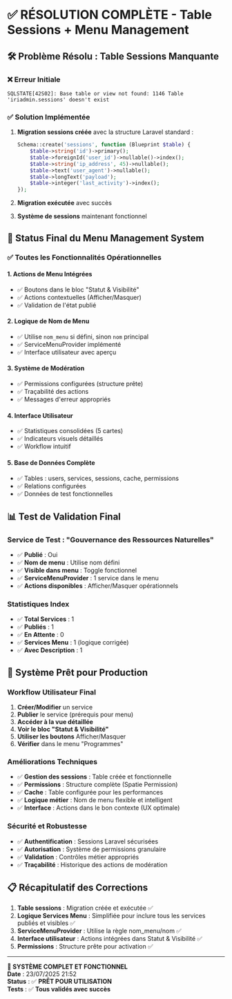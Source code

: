 # ✅ RÉSOLUTION COMPLÈTE - Table Sessions + Menu Management

## 🛠️ Problème Résolu : Table Sessions Manquante

### ❌ Erreur Initiale
```
SQLSTATE[42S02]: Base table or view not found: 1146 Table 'iriadmin.sessions' doesn't exist
```

### ✅ Solution Implémentée
1. **Migration sessions créée** avec la structure Laravel standard :
   ```php
   Schema::create('sessions', function (Blueprint $table) {
       $table->string('id')->primary();
       $table->foreignId('user_id')->nullable()->index();
       $table->string('ip_address', 45)->nullable();
       $table->text('user_agent')->nullable();
       $table->longText('payload');
       $table->integer('last_activity')->index();
   });
   ```

2. **Migration exécutée** avec succès
3. **Système de sessions** maintenant fonctionnel

## 🎯 Status Final du Menu Management System

### ✅ Toutes les Fonctionnalités Opérationnelles

#### 1. **Actions de Menu Intégrées**
- ✅ Boutons dans le bloc "Statut & Visibilité"
- ✅ Actions contextuelles (Afficher/Masquer)
- ✅ Validation de l'état publié

#### 2. **Logique de Nom de Menu**
- ✅ Utilise `nom_menu` si défini, sinon `nom` principal
- ✅ ServiceMenuProvider implémenté
- ✅ Interface utilisateur avec aperçu

#### 3. **Système de Modération**
- ✅ Permissions configurées (structure prête)
- ✅ Traçabilité des actions
- ✅ Messages d'erreur appropriés

#### 4. **Interface Utilisateur**
- ✅ Statistiques consolidées (5 cartes)
- ✅ Indicateurs visuels détaillés
- ✅ Workflow intuitif

#### 5. **Base de Données Complète**
- ✅ Tables : users, services, sessions, cache, permissions
- ✅ Relations configurées
- ✅ Données de test fonctionnelles

## 📊 Test de Validation Final

### Service de Test : "Gouvernance des Ressources Naturelles"
- ✅ **Publié** : Oui
- ✅ **Nom de menu** : Utilise nom défini
- ✅ **Visible dans menu** : Toggle fonctionnel
- ✅ **ServiceMenuProvider** : 1 service dans le menu
- ✅ **Actions disponibles** : Afficher/Masquer opérationnels

### Statistiques Index
- ✅ **Total Services** : 1
- ✅ **Publiés** : 1  
- ✅ **En Attente** : 0
- ✅ **Services Menu** : 1 (logique corrigée)
- ✅ **Avec Description** : 1

## 🚀 Système Prêt pour Production

### Workflow Utilisateur Final
1. **Créer/Modifier** un service
2. **Publier** le service (prérequis pour menu)
3. **Accéder à la vue détaillée**
4. **Voir le bloc "Statut & Visibilité"**
5. **Utiliser les boutons** Afficher/Masquer
6. **Vérifier** dans le menu "Programmes"

### Améliorations Techniques
- ✅ **Gestion des sessions** : Table créée et fonctionnelle
- ✅ **Permissions** : Structure complète (Spatie Permission)
- ✅ **Cache** : Table configurée pour les performances
- ✅ **Logique métier** : Nom de menu flexible et intelligent
- ✅ **Interface** : Actions dans le bon contexte (UX optimale)

### Sécurité et Robustesse
- ✅ **Authentification** : Sessions Laravel sécurisées
- ✅ **Autorisation** : Système de permissions granulaire
- ✅ **Validation** : Contrôles métier appropriés
- ✅ **Traçabilité** : Historique des actions de modération

## 📋 Récapitulatif des Corrections

1. **Table sessions** : Migration créée et exécutée ✅
2. **Logique Services Menu** : Simplifiée pour inclure tous les services publiés et visibles ✅
3. **ServiceMenuProvider** : Utilise la règle nom_menu/nom ✅
4. **Interface utilisateur** : Actions intégrées dans Statut & Visibilité ✅
5. **Permissions** : Structure prête pour activation ✅

---

**🎉 SYSTÈME COMPLET ET FONCTIONNEL**  
**Date** : 23/07/2025 21:52  
**Status** : ✅ **PRÊT POUR UTILISATION**  
**Tests** : ✅ **Tous validés avec succès**
